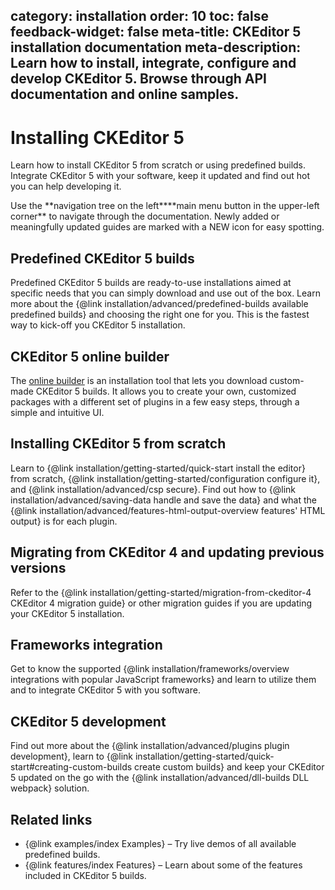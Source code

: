 category: installation
order: 10
toc: false
feedback-widget: false
meta-title: CKEditor 5 installation documentation
meta-description: Learn how to install, integrate, configure and develop CKEditor 5. Browse through API documentation and online samples.
---

# Installing CKEditor 5

Learn how to install CKEditor 5 from scratch or using predefined builds. Integrate CKEditor 5 with your software, keep it updated and find out hot you can help developing it.

<info-box>
	Use the <span class="navigation-hint_desktop">**navigation tree on the left**</span><span class="navigation-hint_mobile">**main menu button in the upper-left corner**</span> to navigate through the documentation. Newly added or meaningfully updated guides are marked with a <span class="tree__item__badge tree__item__badge_new">NEW</span> icon for easy spotting.
</info-box>

## Predefined CKEditor 5 builds

Predefined CKEditor 5 builds are ready-to-use installations aimed at specific needs that you can simply download and use out of the box. Learn more about the {@link installation/advanced/predefined-builds available predefined builds} and choosing the right one for you. This is the fastest way to kick-off you CKEditor 5 installation.

## CKEditor 5 online builder

The [online builder](https://ckeditor.com/ckeditor-5/online-builder/) is an installation tool that lets you download custom-made CKEditor 5 builds. It allows you to create your own, customized packages with a different set of plugins in a few easy steps, through a simple and intuitive UI.

## Installing CKEditor 5 from scratch

Learn to {@link installation/getting-started/quick-start install the editor} from scratch, {@link installation/getting-started/configuration configure it}, and {@link installation/advanced/csp secure}. Find out how to {@link installation/advanced/saving-data handle and save the data} and what the {@link installation/advanced/features-html-output-overview features' HTML output} is for each plugin.

## Migrating from CKEditor 4 and updating previous versions

Refer to the {@link installation/getting-started/migration-from-ckeditor-4 CKEditor 4 migration guide} or other migration guides if you are updating your CKEditor 5 installation.

## Frameworks integration

Get to know the supported {@link installation/frameworks/overview integrations with popular JavaScript frameworks} and learn to utilize them and to integrate CKEditor 5 with you software.

## CKEditor 5 development

Find out more about the {@link installation/advanced/plugins plugin development}, learn to {@link installation/getting-started/quick-start#creating-custom-builds create custom builds} and keep your CKEditor 5 updated on the go with the {@link installation/advanced/dll-builds DLL webpack} solution.

## Related links

 * {@link examples/index Examples} &ndash; Try live demos of all available predefined builds.
 * {@link features/index Features} &ndash; Learn about some of the features included in CKEditor 5 builds.
